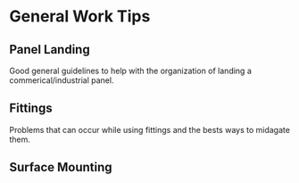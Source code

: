# General Work Tips

## Panel Landing
Good general guidelines to help with the organization of landing a commerical/industrial panel.

## Fittings
Problems that can occur while using fittings and the bests ways to midagate them.

## Surface Mounting
